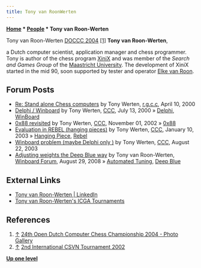 ```yaml
---
title: Tony van RoonWerten
---
```

**[Home](Home "Home") \* [People](People "People") \* Tony van Roon-Werten**



 [](http://old.csvn.nl/gallery21.html) Tony van Roon-Werten [DOCCC 2004](DOCCC_2004 "DOCCC 2004") <a id="cite-note-1" href="#cite-ref-1">[1]</a> 
**Tony van Roon-Werten**,  

a Dutch computer scientist, application manager and chess programmer. Tony is author of the chess program [XiniX](XiniX "XiniX") and was member of the *Search and Games Group* of the [Maastricht University](Maastricht_University "Maastricht University"). The development of XiniX started in the mid 90, soon supported by tester and operator [Elke van Roon](Elke_van_Roon "Elke van Roon"). 


  




## Forum Posts


* [Re: Stand alone Chess computers](http://groups.google.com/group/rec.games.chess.computer/msg/0ee98f2a5c0ace0a) by Tony Werten, [r.g.c.c](Computer_Chess_Forums "Computer Chess Forums"), April 10, 2000
* [Delphi / Winboard](https://www.stmintz.com/ccc/index.php?id=119042) by Tony Werten, [CCC](CCC "CCC"), July 13, 2000 » [Delphi](Delphi "Delphi"), [WinBoard](WinBoard "WinBoard")
* [0x88 revisited](https://www.stmintz.com/ccc/index.php?id=262916) by Tony Werten, [CCC](CCC "CCC"), November 01, 2002 » [0x88](0x88 "0x88")
* [Evaluation in REBEL (hanging pieces)](https://www.stmintz.com/ccc/index.php?id=276303) by Tony Werten, [CCC](CCC "CCC"), January 10, 2003 » [Hanging Piece](Hanging_Piece "Hanging Piece"), [Rebel](Rebel "Rebel")
* [Winboard problem (maybe Delphi only )](https://www.stmintz.com/ccc/index.php?id=312449) by Tony Werten, [CCC](CCC "CCC"), August 22, 2003
* [Adjusting weights the Deep Blue way](http://www.open-aurec.com/wbforum/viewtopic.php?f=4&t=49450) by Tony van Roon-Werten, [Winboard Forum](Computer_Chess_Forums "Computer Chess Forums"), August 29, 2008 » [Automated Tuning](Automated_Tuning "Automated Tuning"), [Deep Blue](Deep_Blue "Deep Blue")


## External Links


* [Tony van Roon-Werten | LinkedIn](https://www.linkedin.com/in/tony-van-roon-werten-302724131/)
* [Tony van Roon-Werten's ICGA Tournaments](https://www.game-ai-forum.org/icga-tournaments/person.php?id=127)


## References


1. <a id="cite-ref-1" href="#cite-note-1">↑</a> [24th Open Dutch Computer Chess Championship 2004 - Photo Gallery](http://old.csvn.nl/gallery21.html)
2. <a id="cite-ref-2" href="#cite-note-2">↑</a> [2nd International CSVN Tournament 2002](http://old.csvn.nl/gallery17.html)

**[Up one level](People "People")**







 
